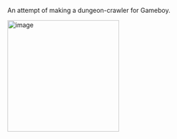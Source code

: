 An attempt of making a dungeon-crawler for Gameboy.

<img width="250" height="250" alt="image" src="https://github.com/user-attachments/assets/3da4fb88-5d08-423a-b15c-87c5831ca9a9" />

